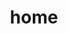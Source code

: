 ---
layout: about
title: home
permalink: /
subtitle: #<a href='#'>Affiliations</a>. Address. Contacts. Motto. Etc.

profile:
  align: center
  image: #profile_KhunanonThongkhamLuke.jpg
  image_circular: false # crops the image to make it circular
  more_info: #>
    #<p>555 your office number</p>
    #<p>123 your address street</p>
    #<p>Your City, State 12345</p>

news: false # includes a list of news items
selected_papers: false # includes a list of papers marked as "selected={true}"
social: true # includes social icons at the bottom of the page
---